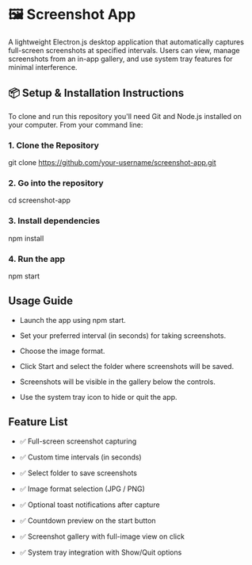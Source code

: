 # 🖼️ Screenshot App

A lightweight Electron.js desktop application that automatically captures full-screen screenshots at specified intervals. Users can view, manage screenshots from an in-app gallery, and use system tray features for minimal interference.


## 📦 Setup & Installation Instructions

To clone and run this repository you'll need Git and Node.js  installed on your computer. From your command line:



### 1. Clone the Repository

git clone https://github.com/your-username/screenshot-app.git
### 2. Go into the repository
cd screenshot-app
### 3. Install dependencies
npm install 
### 4. Run the app
npm start



## Usage Guide
- Launch the app using npm start.

- Set your preferred interval (in seconds) for taking screenshots.

- Choose the image format.

- Click Start and select the folder where screenshots will be saved.

- Screenshots will be visible in the gallery below the controls.

- Use the system tray icon to hide or quit the app.

## Feature List
- ✅ Full-screen screenshot capturing

- ✅ Custom time intervals (in seconds)

- ✅ Select folder to save screenshots

- ✅ Image format selection (JPG / PNG)
  
- ✅ Optional toast notifications after capture
  
- ✅ Countdown preview on the start button
  
- ✅ Screenshot gallery with full-image view on click
  
- ✅ System tray integration with Show/Quit options
